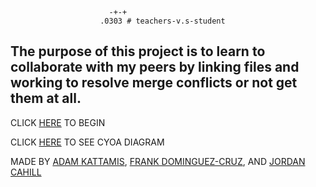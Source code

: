                           -+-+
                        .0303 # teachers-v.s-student

## The purpose of this project is to learn to collaborate with my peers by linking files and working to resolve merge conflicts or not get them at all.

CLICK [HERE](alarm.md) TO BEGIN

CLICK [HERE](https://docs.google.com/drawings/d/1AAeetaO6_yNPyStn3KA845JtAgjQsJfkAlsvbLe71iQ/edit) TO SEE CYOA DIAGRAM

MADE BY [ADAM KATTAMIS](https://github.com/adamk9516), [FRANK DOMINGUEZ-CRUZ](https://github.com/frankd1124), AND [JORDAN CAHILL](https://github.com/jordanjosephc1502)